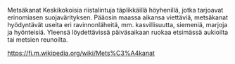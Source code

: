 Metsäkanat
Keskikokoisia riistalintuja täplikkäillä höyhenillä, jotka tarjoavat erinomiasen suojavärityksen. Pääosin maassa aikansa viettäviä, metsäkanat hyödyntävät useita eri ravinnonläheitä, mm. kasvillisuutta, siemeniä, marjoja ja hyönteisiä. Yleensä löydettävissä päiväsaikaan ruokaa etsimässä aukioilta tai metsien reunoilta.

https://fi.m.wikipedia.org/wiki/Mets%C3%A4kanat
